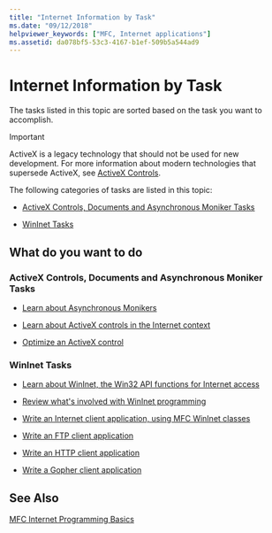 ```yaml
---
title: "Internet Information by Task"
ms.date: "09/12/2018"
helpviewer_keywords: ["MFC, Internet applications"]
ms.assetid: da078bf5-53c3-4167-b1ef-509b5a544ad9
---
```

# Internet Information by Task

The tasks listed in this topic are sorted based on the task you want to accomplish.

>[!IMPORTANT]
> ActiveX is a legacy technology that should not be used for new development. For more information about modern technologies that supersede ActiveX, see [ActiveX Controls](activex-controls.md).

The following categories of tasks are listed in this topic:

- [ActiveX Controls, Documents and Asynchronous Moniker Tasks](#_core_activex_controls.2c_.documents_and_asynchronous_moniker_tasks)

- [WinInet Tasks](#_core_wininet_tasks)

## What do you want to do

###  <a name="_core_activex_controls.2c_.documents_and_asynchronous_moniker_tasks"></a> ActiveX Controls, Documents and Asynchronous Moniker Tasks

- [Learn about Asynchronous Monikers](../mfc/asynchronous-monikers-on-the-internet.md)

- [Learn about ActiveX controls in the Internet context](../mfc/activex-controls-on-the-internet.md)

- [Optimize an ActiveX control](../mfc/mfc-activex-controls-optimization.md)

###  <a name="_core_wininet_tasks"></a> WinInet Tasks

- [Learn about WinInet, the Win32 API functions for Internet access](../mfc/wininet-basics.md)

- [Review what's involved with WinInet programming](../mfc/win32-internet-extensions-wininet.md)

- [Write an Internet client application, using MFC WinInet classes](../mfc/writing-an-internet-client-application-using-mfc-wininet-classes.md)

- [Write an FTP client application](../mfc/steps-in-a-typical-ftp-client-application.md)

- [Write an HTTP client application](../mfc/steps-in-a-typical-http-client-application.md)

- [Write a Gopher client application](../mfc/steps-in-a-typical-gopher-client-application.md)

## See Also

[MFC Internet Programming Basics](../mfc/mfc-internet-programming-basics.md)


